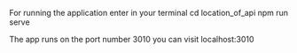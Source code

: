 For running the application
enter in your terminal
cd location_of_api
npm run serve


The app runs on the port number 3010
you can visit 
localhost:3010
